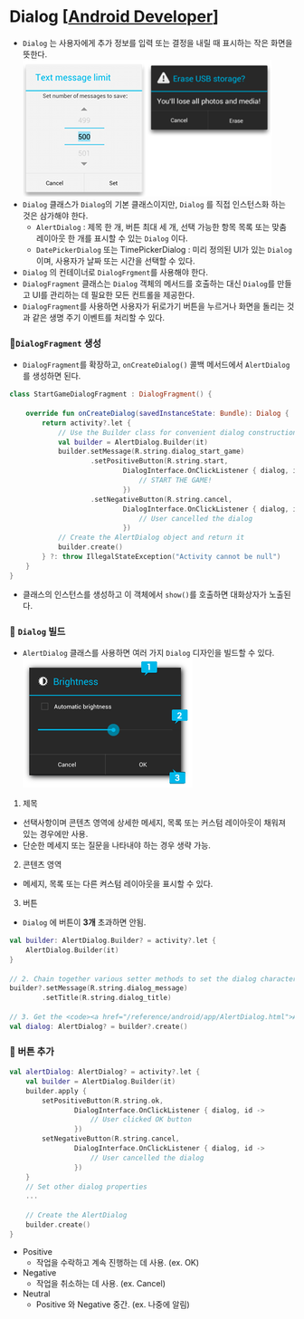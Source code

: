 # Dialog [[Android Developer]]
- `Dialog` 는 사용자에게 추가 정보를 입력 또는 결정을 내릴 때 표시하는 작은 화면을 뜻한다.  
![dialog_img.png](https://github.com/k-ye0415/AndroidEdition/blob/main/Android_image/dialog_img.png)
- `Dialog` 클래스가 `Dialog`의 기본 클래스이지만, `Dialog` 를 직접 인스턴스화 하는 것은 삼가해야 한다.
  - `AlertDialog` : 제목 한 개, 버튼 최대 세 개, 선택 가능한 항목 목록 또는 맞춤 레이아웃 한 개를 표시할 수 있는 `Dialog` 이다.
  - `DatePickerDialog` 또는 TimePickerDialog : 미리 정의된 UI가 있는 `Dialog`이며, 사용자가 날짜 또는 시간을 선택할 수 있다.
- `Dialog` 의 컨테이너로 `DialogFrgment`를 사용해야 한다.
- `DialogFragment` 클래스는 `Dialog` 객체의 메서드를 호출하는 대신 `Dialog`를 만들고 UI를 관리하는 데 필요한 모든 컨트롤을 제공한다.
- `DialogFragment`를 사용하면 사용자가 뒤로가기 버튼을 누르거나 화면을 돌리는 것과 같은 생명 주기 이벤트를 처리할 수 있다.

### 📌`DialogFragment` 생성
- `DialogFragment`를 확장하고, `onCreateDialog()` 콜백 메서드에서 `AlertDialog`를 생성하면 된다.
```kotlin
class StartGameDialogFragment : DialogFragment() {

    override fun onCreateDialog(savedInstanceState: Bundle): Dialog {
        return activity?.let {
            // Use the Builder class for convenient dialog construction
            val builder = AlertDialog.Builder(it)
            builder.setMessage(R.string.dialog_start_game)
                    .setPositiveButton(R.string.start,
                            DialogInterface.OnClickListener { dialog, id ->
                                // START THE GAME!
                            })
                    .setNegativeButton(R.string.cancel,
                            DialogInterface.OnClickListener { dialog, id ->
                                // User cancelled the dialog
                            })
            // Create the AlertDialog object and return it
            builder.create()
        } ?: throw IllegalStateException("Activity cannot be null")
    }
}
```
- 클래스의 인스턴스를 생성하고 이 객체에서 `show()`를 호출하면 대화상자가 노출된다.

### 📌 `Dialog` 빌드
- `AlertDialog` 클래스를 사용하면 여러 가지 `Dialog` 디자인을 빌드할 수 있다.
  ![dialog_img_1.png](https://github.com/k-ye0415/AndroidEdition/blob/main/Android_image/dialog_img_1.png) 
1. 제목
- 선택사항이며 콘텐츠 영역에 상세한 메세지, 목록 또는 커스텀 레이아웃이 채워져 있는 경우에만 사용.
- 단순한 메세지 또는 질문을 나타내야 하는 경우 생략 가능.

2. 콘텐츠 영역
- 메세지, 목록 또는 다른 켜스텀 레이아웃을 표시할 수 있다.

3. 버튼
- `Dialog` 에 버튼이 **3개** 초과하면 안됨.
```kotlin
val builder: AlertDialog.Builder? = activity?.let {
    AlertDialog.Builder(it)
}

// 2. Chain together various setter methods to set the dialog characteristics
builder?.setMessage(R.string.dialog_message)
        .setTitle(R.string.dialog_title)

// 3. Get the <code><a href="/reference/android/app/AlertDialog.html">AlertDialog</a></code> from <code><a href="/reference/android/app/AlertDialog.Builder.html#create()">create()</a></code>
val dialog: AlertDialog? = builder?.create()
```

### 📌 버튼 추가
```kotlin
val alertDialog: AlertDialog? = activity?.let {
    val builder = AlertDialog.Builder(it)
    builder.apply {
        setPositiveButton(R.string.ok,
                DialogInterface.OnClickListener { dialog, id ->
                    // User clicked OK button
                })
        setNegativeButton(R.string.cancel,
                DialogInterface.OnClickListener { dialog, id ->
                    // User cancelled the dialog
                })
    }
    // Set other dialog properties
    ...

    // Create the AlertDialog
    builder.create()
}
```
- Positive
  - 작업을 수락하고 계속 진행하는 데 사용. (ex. OK)
- Negative
  - 작업을 취소하는 데 사용. (ex. Cancel)
- Neutral
  - Positive 와 Negative 중간. (ex. 나중에 알림)


[Android Developer]: https://developer.android.com/develop/ui/views/components/dialogs